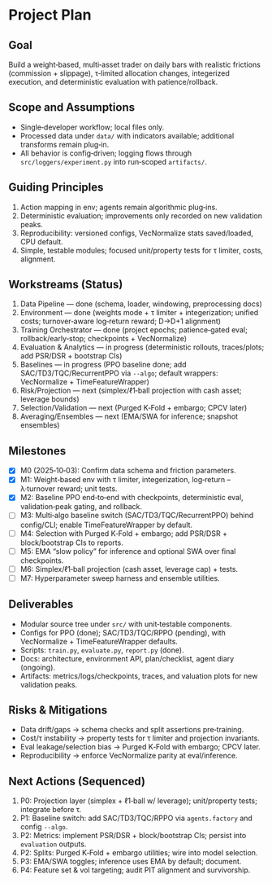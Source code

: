 # Project Plan

## Goal
Build a weight‑based, multi‑asset trader on daily bars with realistic frictions (commission + slippage), τ‑limited allocation changes, integerized execution, and deterministic evaluation with patience/rollback.

## Scope and Assumptions
- Single‑developer workflow; local files only.
- Processed data under `data/` with indicators available; additional transforms remain plug‑in.
- All behavior is config‑driven; logging flows through `src/loggers/experiment.py` into run‑scoped `artifacts/`.

## Guiding Principles
1. Action mapping in env; agents remain algorithmic plug‑ins.
2. Deterministic evaluation; improvements only recorded on new validation peaks.
3. Reproducibility: versioned configs, VecNormalize stats saved/loaded, CPU default.
4. Simple, testable modules; focused unit/property tests for τ limiter, costs, alignment.

## Workstreams (Status)
1. Data Pipeline — done (schema, loader, windowing, preprocessing docs)
2. Environment — done (weights mode + τ limiter + integerization; unified costs; turnover‑aware log‑return reward; D→D+1 alignment)
3. Training Orchestrator — done (project epochs; patience‑gated eval; rollback/early‑stop; checkpoints + VecNormalize)
4. Evaluation & Analytics — in progress (deterministic rollouts, traces/plots; add PSR/DSR + bootstrap CIs)
5. Baselines — in progress (PPO baseline done; add SAC/TD3/TQC/RecurrentPPO via `--algo`; default wrappers: VecNormalize + TimeFeatureWrapper)
6. Risk/Projection — next (simplex/ℓ1‑ball projection with cash asset; leverage bounds)
7. Selection/Validation — next (Purged K‑Fold + embargo; CPCV later)
8. Averaging/Ensembles — next (EMA/SWA for inference; snapshot ensembles)

## Milestones
- [x] M0 (2025‑10‑03): Confirm data schema and friction parameters.
- [x] M1: Weight‑based env with τ limiter, integerization, log‑return – λ·turnover reward; unit tests.
- [x] M2: Baseline PPO end‑to‑end with checkpoints, deterministic eval, validation‑peak gating, and rollback.
- [ ] M3: Multi‑algo baseline switch (SAC/TD3/TQC/RecurrentPPO) behind config/CLI; enable TimeFeatureWrapper by default.
- [ ] M4: Selection with Purged K‑Fold + embargo; add PSR/DSR + block/bootstrap CIs to reports.
- [ ] M5: EMA “slow policy” for inference and optional SWA over final checkpoints.
- [ ] M6: Simplex/ℓ1‑ball projection (cash asset, leverage cap) + tests.
- [ ] M7: Hyperparameter sweep harness and ensemble utilities.

## Deliverables
- Modular source tree under `src/` with unit‑testable components.
- Configs for PPO (done); SAC/TD3/TQC/RPPO (pending), with VecNormalize + TimeFeatureWrapper defaults.
- Scripts: `train.py`, `evaluate.py`, `report.py` (done).
- Docs: architecture, environment API, plan/checklist, agent diary (ongoing).
- Artifacts: metrics/logs/checkpoints, traces, and valuation plots for new validation peaks.

## Risks & Mitigations
- Data drift/gaps → schema checks and split assertions pre‑training.
- Cost/τ instability → property tests for τ limiter and projection invariants.
- Eval leakage/selection bias → Purged K‑Fold with embargo; CPCV later.
- Reproducibility → enforce VecNormalize parity at eval/inference.

## Next Actions (Sequenced)
1. P0: Projection layer (simplex + ℓ1‑ball w/ leverage); unit/property tests; integrate before τ.
2. P1: Baseline switch: add SAC/TD3/TQC/RPPO via `agents.factory` and config `--algo`.
3. P2: Metrics: implement PSR/DSR + block/bootstrap CIs; persist into `evaluation` outputs.
4. P2: Splits: Purged K‑Fold + embargo utilities; wire into model selection.
5. P3: EMA/SWA toggles; inference uses EMA by default; document.
6. P4: Feature set & vol targeting; audit PIT alignment and survivorship.





